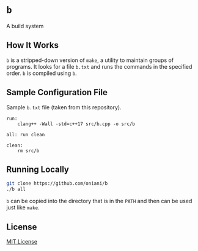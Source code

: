 # `b`

A build system

## How It Works

`b` is a stripped-down version of `make`, a utility to maintain groups of
programs. It looks for a file `b.txt` and runs the commands in the specified
order. `b` is compiled using `b`.

## Sample Configuration File

Sample `b.txt` file (taken from this repository).

```
run:
	clang++ -Wall -std=c++17 src/b.cpp -o src/b

all: run clean

clean:
	rm src/b
```

## Running Locally

```sh
git clone https://github.com/oniani/b
./b all
```

`b` can be copied into the directory that is in the `PATH` and then can be used
just like `make`.

## License

[MIT License](LICENSE)
